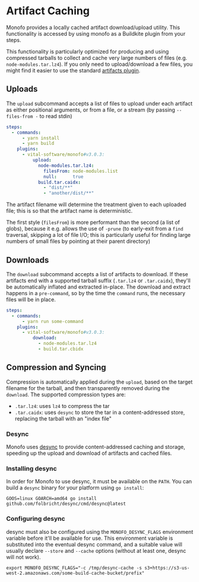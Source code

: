 # Artifact Caching

Monofo provides a locally cached artifact download/upload utility. This
functionality is accessed by using monofo as a Buildkite plugin from your steps.

This functionality is particularly optimized for producing and using compressed
tarballs to collect and cache very large numbers of files
(e.g. `node-modules.tar.lz4`). If you only need to upload/download a few files,
you might find it easier to use the standard
[artifacts plugin](https://github.com/buildkite-plugins/artifacts-buildkite-plugin).

## Uploads

The `upload` subcommand accepts a list of files to upload under each artifact as
either positional arguments, or from a file, or a stream (by passing
`--files-from -` to read stdin)

```yaml
steps:
  - commands:
      - yarn install
      - yarn build
    plugins:
      - vital-software/monofo#v3.0.3:
          upload:
            node-modules.tar.lz4:
              filesFrom: node-modules.list
              null:      true
            build.tar.caidx:
              - "dist/**"
              - "another/dist/**"
```

The artifact filename will determine the treatment given to each uploaded file;
this is so that the artifact name is deterministic.

The first style (`filesFrom`) is more performant than the second (a list of
globs), because it e.g. allows the use of `-prune` (to early-exit from a `find`
traversal, skipping a lot of file I/O; this is particularly useful for finding
large numbers of small files by pointing at their parent directory)

## Downloads

The `download` subcommand accepts a list of artifacts to download. If these
artifacts end with a supported tarball suffix (`.tar.lz4` or `.tar.caidx`),
they'll be automatically inflated and extracted in-place. The download and
extract happens in a `pre-command`, so by the time the `command` runs, the
necessary files will be in place.

```yaml
steps:
  - commands:
      - yarn run some-command
    plugins:
      - vital-software/monofo#v3.0.3:
          download:
            - node-modules.tar.lz4
            - build.tar.cbidx
```


## Compression and Syncing

Compression is automatically applied during the `upload`, based on the target
filename for the tarball, and then transparently removed during the `download`.
The supported compression types are:

 - `.tar.lz4`: uses `lz4` to compress the tar
 - `.tar.caidx`: uses `desync` to store the tar in a content-addressed store,
  replacing the tarball with an "index file"

### Desync

Monofo uses [desync](https://github.com/folbricht/desync) to provide content-addressed 
caching and storage, speeding up the upload and download of artifacts and cached files. 

### Installing desync

In order for Monofo to use desync, it must be available on the `PATH`. You can
build a `desync` binary for your platform using `go install`:

```shell
GOOS=linux GOARCH=amd64 go install github.com/folbricht/desync/cmd/desync@latest
```

### Configuring desync

desync must also be configured using the `MONOFO_DESYNC_FLAGS` environment variable
before it'll be available for use. This environment variable is substituted into
the eventual desync command, and a suitable value will usually declare `--store`
and `--cache` options (without at least one, desync will not work).

```shell
export MONOFO_DESYNC_FLAGS="-c /tmp/desync-cache -s s3+https://s3-us-west-2.amazonaws.com/some-build-cache-bucket/prefix"
```

